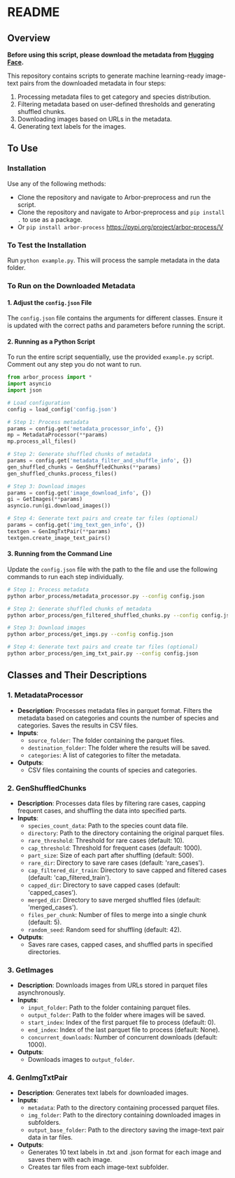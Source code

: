 # README

## Overview

**Before using this script, please download the metadata from [Hugging Face](https://huggingface.co/datasets/ChihHsuan-Yang/Arboretum).**

This repository contains scripts to generate machine learning-ready image-text pairs from the downloaded metadata in four steps:

1. Processing metadata files to get category and species distribution.
2. Filtering metadata based on user-defined thresholds and generating shuffled chunks.
3. Downloading images based on URLs in the metadata.
4. Generating text labels for the images.

## To Use

### Installation

Use any of the following methods:
- Clone the repository and navigate to Arbor-preprocess and run the script.
- Clone the repository and navigate to Arbor-preprocess and `pip install .` to use as a package.
- Or `pip install arbor-process` https://pypi.org/project/arbor-process/V

### To Test the Installation

Run `python example.py`. This will process the sample metadata in the data folder.

### To Run on the Downloaded Metadata

#### 1. Adjust the `config.json` File

The `config.json` file contains the arguments for different classes. Ensure it is updated with the correct paths and parameters before running the script.

#### 2. Running as a Python Script

To run the entire script sequentially, use the provided `example.py` script. Comment out any step you do not want to run.

```python
from arbor_process import *
import asyncio
import json

# Load configuration
config = load_config('config.json')

# Step 1: Process metadata
params = config.get('metadata_processor_info', {})
mp = MetadataProcessor(**params)
mp.process_all_files()

# Step 2: Generate shuffled chunks of metadata
params = config.get('metadata_filter_and_shuffle_info', {})
gen_shuffled_chunks = GenShuffledChunks(**params)
gen_shuffled_chunks.process_files()

# Step 3: Download images
params = config.get('image_download_info', {})
gi = GetImages(**params)
asyncio.run(gi.download_images())

# Step 4: Generate text pairs and create tar files (optional)
params = config.get('img_text_gen_info', {})
textgen = GenImgTxtPair(**params)
textgen.create_image_text_pairs()
```

#### 3. Running from the Command Line

Update the `config.json` file with the path to the file and use the following commands to run each step individually.

```bash
# Step 1: Process metadata
python arbor_process/metadata_processor.py --config config.json

# Step 2: Generate shuffled chunks of metadata
python arbor_process/gen_filtered_shuffled_chunks.py --config config.json

# Step 3: Download images
python arbor_process/get_imgs.py --config config.json

# Step 4: Generate text pairs and create tar files (optional)
python arbor_process/gen_img_txt_pair.py --config config.json
```

## Classes and Their Descriptions

### 1. MetadataProcessor

- **Description**: Processes metadata files in parquet format. Filters the metadata based on categories and counts the number of species and categories. Saves the results in CSV files.
- **Inputs**:
  - `source_folder`: The folder containing the parquet files.
  - `destination_folder`: The folder where the results will be saved.
  - `categories`: A list of categories to filter the metadata.
- **Outputs**:
  - CSV files containing the counts of species and categories.

### 2. GenShuffledChunks

- **Description**: Processes data files by filtering rare cases, capping frequent cases, and shuffling the data into specified parts.
- **Inputs**:
  - `species_count_data`: Path to the species count data file.
  - `directory`: Path to the directory containing the original parquet files.
  - `rare_threshold`: Threshold for rare cases (default: 10).
  - `cap_threshold`: Threshold for frequent cases (default: 1000).
  - `part_size`: Size of each part after shuffling (default: 500).
  - `rare_dir`: Directory to save rare cases (default: 'rare_cases').
  - `cap_filtered_dir_train`: Directory to save capped and filtered cases (default: 'cap_filtered_train').
  - `capped_dir`: Directory to save capped cases (default: 'capped_cases').
  - `merged_dir`: Directory to save merged shuffled files (default: 'merged_cases').
  - `files_per_chunk`: Number of files to merge into a single chunk (default: 5).
  - `random_seed`: Random seed for shuffling (default: 42).
- **Outputs**:
  - Saves rare cases, capped cases, and shuffled parts in specified directories.

### 3. GetImages

- **Description**: Downloads images from URLs stored in parquet files asynchronously.
- **Inputs**:
  - `input_folder`: Path to the folder containing parquet files.
  - `output_folder`: Path to the folder where images will be saved.
  - `start_index`: Index of the first parquet file to process (default: 0).
  - `end_index`: Index of the last parquet file to process (default: None).
  - `concurrent_downloads`: Number of concurrent downloads (default: 1000).
- **Outputs**:
  - Downloads images to `output_folder`.

### 4. GenImgTxtPair

- **Description**: Generates text labels for downloaded images.
- **Inputs**:
  - `metadata`: Path to the directory containing processed parquet files.
  - `img_folder`: Path to the directory containing downloaded images in subfolders.
  - `output_base_folder`: Path to the directory saving the image-text pair data in tar files.
- **Outputs**:
  - Generates 10 text labels in .txt and .json format for each image and saves them with each image.
  - Creates tar files from each image-text subfolder.